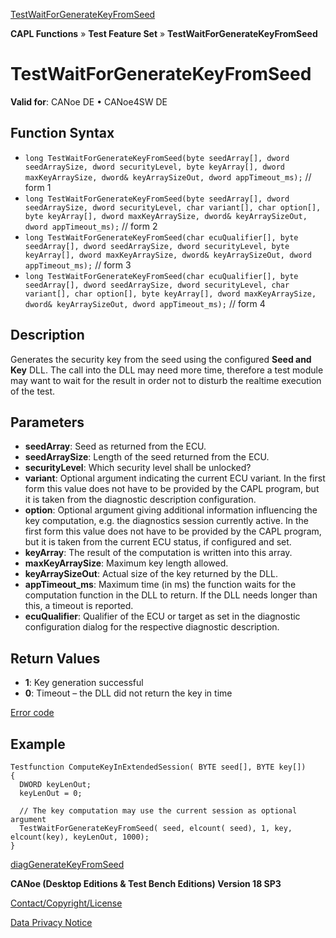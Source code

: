 [TestWaitForGenerateKeyFromSeed](../../../../../CANoeDEFamily.htm#Topics/CAPLFunctions/Test/Functions/CAPLfunctionTestWaitForGenerateKeyFromSeed.md)

**CAPL Functions** » **Test Feature Set** » **TestWaitForGenerateKeyFromSeed**

# TestWaitForGenerateKeyFromSeed

**Valid for**: CANoe DE • CANoe4SW DE

## Function Syntax

- `long TestWaitForGenerateKeyFromSeed(byte seedArray[], dword seedArraySize, dword securityLevel, byte keyArray[], dword maxKeyArraySize, dword& keyArraySizeOut, dword appTimeout_ms);` // form 1
- `long TestWaitForGenerateKeyFromSeed(byte seedArray[], dword seedArraySize, dword securityLevel, char variant[], char option[], byte keyArray[], dword maxKeyArraySize, dword& keyArraySizeOut, dword appTimeout_ms);` // form 2
- `long TestWaitForGenerateKeyFromSeed(char ecuQualifier[], byte seedArray[], dword seedArraySize, dword securityLevel, byte keyArray[], dword maxKeyArraySize, dword& keyArraySizeOut, dword appTimeout_ms);` // form 3
- `long TestWaitForGenerateKeyFromSeed(char ecuQualifier[], byte seedArray[], dword seedArraySize, dword securityLevel, char variant[], char option[], byte keyArray[], dword maxKeyArraySize, dword& keyArraySizeOut, dword appTimeout_ms);` // form 4

## Description

Generates the security key from the seed using the configured **Seed and Key** DLL. The call into the DLL may need more time, therefore a test module may want to wait for the result in order not to disturb the realtime execution of the test.

## Parameters

- **seedArray**: Seed as returned from the ECU.
- **seedArraySize**: Length of the seed returned from the ECU.
- **securityLevel**: Which security level shall be unlocked?
- **variant**: Optional argument indicating the current ECU variant. In the first form this value does not have to be provided by the CAPL program, but it is taken from the diagnostic description configuration.
- **option**: Optional argument giving additional information influencing the key computation, e.g. the diagnostics session currently active. In the first form this value does not have to be provided by the CAPL program, but it is taken from the current ECU status, if configured and set.
- **keyArray**: The result of the computation is written into this array.
- **maxKeyArraySize**: Maximum key length allowed.
- **keyArraySizeOut**: Actual size of the key returned by the DLL.
- **appTimeout_ms**: Maximum time (in ms) the function waits for the computation function in the DLL to return. If the DLL needs longer than this, a timeout is reported.
- **ecuQualifier**: Qualifier of the ECU or target as set in the diagnostic configuration dialog for the respective diagnostic description.

## Return Values

- **1**: Key generation successful
- **0**: Timeout – the DLL did not return the key in time

[Error code](../../Diagnostics/CAPLfunctionsDiagnosticsErrorCode.md)

## Example

```plaintext
Testfunction ComputeKeyInExtendedSession( BYTE seed[], BYTE key[])
{
  DWORD keyLenOut;
  keyLenOut = 0;

  // The key computation may use the current session as optional argument
  TestWaitForGenerateKeyFromSeed( seed, elcount( seed), 1, key, elcount(key), keyLenOut, 1000);
}
```

[diagGenerateKeyFromSeed](../../Diagnostics/Functions/CAPLfunctionDiagGenerateKeyFromSeed.md)

**CANoe (Desktop Editions & Test Bench Editions) Version 18 SP3**

[Contact/Copyright/License](../../../Shared/ContactCopyrightLicense.md)

[Data Privacy Notice](https://www.vector.com/int/en/company/get-info/privacy-policy/)
